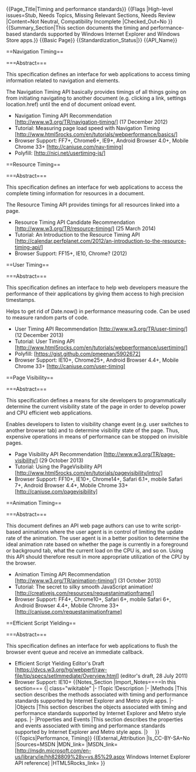 {{Page_Title|Timing and performance standards}}
{{Flags
|High-level issues=Stub, Needs Topics, Missing Relevant Sections, Needs Review
|Content=Not Neutral, Compatibility Incomplete
|Checked_Out=No
}}
{{Summary_Section|This section documents the timing and performance-based standards supported by Windows Internet Explorer and Windows Store apps.}}
{{Basic Page}}
{{Standardization_Status|}}
{{API_Name}}


==Navigation Timing==

===Abstract===

This specification defines an interface for web applications to access timing information related to navigation and elements. 

The Navigation Timing API basically provides timings of all things going on from initiating navigating to another document (e.g. clicking a link, settings location.href) until the end of document onload event.

* Navigation Timing API Recommendation [http://www.w3.org/TR/navigation-timing/] (17 December 2012)
* Tutorial: Measuring page load speed with Navigation Timing [http://www.html5rocks.com/en/tutorials/webperformance/basics/]
* Browser Support: FF7+, Chrome6+, IE9+, Android Browser 4.0+, Mobile Chrome 33+ [http://caniuse.com/nav-timing]
* Polyfill: [http://nicj.net/usertiming-js/]

==Resource Timing==

===Abstract===

This specification defines an interface for web applications to access the complete timing information for resources in a document.

The Resource Timing API provides timings for all resources linked into a page.

* Resource Timing API Candidate Recommendation [http://www.w3.org/TR/resource-timing/] (25 March 2014)
* Tutorial: An Introduction to the Resource Timing API [http://calendar.perfplanet.com/2012/an-introduction-to-the-resource-timing-api/]
* Browser Support: FF15+, IE10, Chrome? (2012)

==User Timing==

===Abstract===

This specification defines an interface to help web developers measure the performance of their applications by giving them access to high precision timestamps.

Helps to get rid of Date.now() in performance measuring code. Can be used to measure random parts of code.

* User Timing API Recommendation [http://www.w3.org/TR/user-timing/] (12 December 2013)
* Tutorial: User Timing API [http://www.html5rocks.com/en/tutorials/webperformance/usertiming/]
* Polyfill: [https://gist.github.com/pmeenan/5902672]
* Browser Support: IE10+, Chrome25+, Android Browser 4.4+, Mobile Chrome 33+ [http://caniuse.com/user-timing]

==Page Visibility==

===Abstract===

This specification defines a means for site developers to programmatically determine the current visibility state of the page in order to develop power and CPU efficient web applications.

Enables developers to listen to visibility change event (e.g. user switches to another browser tab) and to determine visibility state of the page. Thus, expensive operations in means of performance can be stopped on invisible pages.

* Page Visibility API Recommendation [http://www.w3.org/TR/page-visibility/] (29 October 2013)
* Tutorial: Using the PageVisibility API [http://www.html5rocks.com/en/tutorials/pagevisibility/intro/]
* Browser Support: FF10+, IE10+, Chrome14+, Safari 6.1+, mobile Safari 7+, Android Browser 4.4+, Mobile Chrome 33+ [http://caniuse.com/pagevisibility]

==Animation Timing==

===Abstract===

This document defines an API web page authors can use to write script-based animations where the user agent is in control of limiting the update rate of the animation. The user agent is in a better position to determine the ideal animation rate based on whether the page is currently in a foreground or background tab, what the current load on the CPU is, and so on. Using this API should therefore result in more appropriate utilization of the CPU by the browser.

* Animation Timing API Recommendation [http://www.w3.org/TR/animation-timing/] (31 October 2013)
* Tutorial: The secret to silky smooth JavaScript animation! [http://creativejs.com/resources/requestanimationframe/]
* Browser Support: FF4+, Chrome10+, Safari 6+, mobile Safari 6+, Android Browser 4.4+, Mobile Chrome 33+  [http://caniuse.com/requestanimationframe]

==Efficient Script Yielding==

===Abstract===

This specification defines an interface for web applications to flush the browser event queue and receive an immediate callback.

* Efficient Script Yielding Editor's Draft [https://dvcs.w3.org/hg/webperf/raw-file/tip/specs/setImmediate/Overview.html] (editor's draft, 28 July 2011)
* Browser Support: IE10+
{{Notes_Section
|Import_Notes====In this section===
{| class="wikitable"
|-
!Topic
!Description
|-
|Methods
|This section describes the methods associated with timing and performance standards supported by Internet Explorer and Metro style apps.
|-
|Objects
|This section describes the objects associated with timing and performance standards supported by Internet Explorer and Metro style apps.
|-
|Properties and Events
|This section describes the properties and events associated with timing and performance standards supported by Internet Explorer and Metro style apps.
|}
 
 
}}
{{Topics|Performance, Timing}}
{{External_Attribution
|Is_CC-BY-SA=No
|Sources=MSDN
|MDN_link=
|MSDN_link=[http://msdn.microsoft.com/en-us/library/ie/hh828809%28v=vs.85%29.aspx Windows Internet Explorer API reference]
|HTML5Rocks_link=
}}